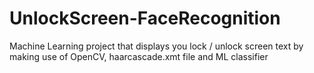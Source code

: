 # UnlockScreen-FaceRecognition
Machine Learning project that displays you lock / unlock screen text by making use of OpenCV, haarcascade.xmt file and ML classifier
